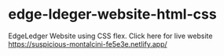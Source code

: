 # edge-ldeger-website-html-css
EdgeLedger Website using CSS flex.
Click here for live website https://suspicious-montalcini-fe5e3e.netlify.app/
